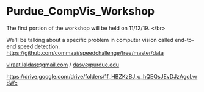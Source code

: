 # Purdue_CompVis_Workshop
The first portion of the workshop will be held on 11/12/19. <\br>

We'll be talking about a specific problem in computer vision called end-to-end speed detection. 
https://github.com/commaai/speedchallenge/tree/master/data

viraat.laldas@gmail.com / dasv@purdue.edu


https://drive.google.com/drive/folders/1f_HBZKzBJ_c_hQEQsJEvDJzAgoLvrbWc
